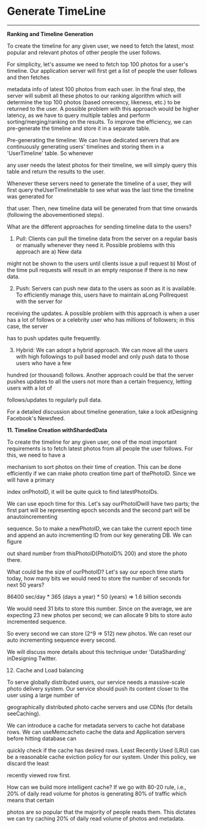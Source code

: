 # Generate TimeLine



---

**Ranking and Timeline Generation**



To create the timeline for any given user, we need to fetch the latest, most popular and relevant photos of other people the user follows.

For simplicity, let's assume we need to fetch top 100 photos for a user's timeline. Our application server will first get a list of people the user follows and then fetches

metadata info of latest 100 photos from each user. In the final step, the server will submit all these photos to our ranking algorithm which will determine the top 100 photos (based onrecency, likeness, etc.) to be returned to the user. A possible problem with this approach would be higher latency, as we have to query multiple tables and perform sorting/merging/ranking on the results. To improve the efficiency, we can pre-generate the timeline and store it in a separate table.



Pre-generating the timeline: We can have dedicated servers that are continuously generating users' timelines and storing them in a 'UserTimeline' table. So whenever

any user needs the latest photos for their timeline, we will simply query this table and return the results to the user.

Whenever these servers need to generate the timeline of a user, they will first query theUserTimelinetable to see what was the last time the timeline was generated for

that user. Then, new timeline data will be generated from that time onwards (following the abovementioned steps).



What are the different approaches for sending timeline data to the users?



1. Pull: Clients can pull the timeline data from the server on a regular basis or manually whenever they need it. Possible problems with this approach are a) New data

might not be shown to the users until clients issue a pull request b) Most of the time pull requests will result in an empty response if there is no new data.



2. Push: Servers can push new data to the users as soon as it is available. To efficiently manage this, users have to maintain aLong Pollrequest with the server for

receiving the updates. A possible problem with this approach is when a user has a lot of follows or a celebrity user who has millions of followers; in this case, the server

has to push updates quite frequently.



3. Hybrid: We can adopt a hybrid approach. We can move all the users with high followings to pull based model and only push data to those users who have a few

hundred (or thousand) follows. Another approach could be that the server pushes updates to all the users not more than a certain frequency, letting users with a lot of

follows/updates to regularly pull data.

For a detailed discussion about timeline generation, take a look atDesigning Facebook's Newsfeed.





**11. Timeline Creation withShardedData**

To create the timeline for any given user, one of the most important requirements is to fetch latest photos from all people the user follows. For this, we need to have a

mechanism to sort photos on their time of creation. This can be done efficiently if we can make photo creation time part of thePhotoID. Since we will have a primary

index onPhotoID, it will be quite quick to find latestPhotoIDs.

We can use epoch time for this. Let's say ourPhotoIDwill have two parts; the first part will be representing epoch seconds and the second part will be anautoincrementing

sequence. So to make a newPhotoID, we can take the current epoch time and append an auto incrementing ID from our key generating DB. We can figure

out shard number from thisPhotoID(PhotoID% 200) and store the photo there.



What could be the size of ourPhotoID? Let's say our epoch time starts today, how many bits we would need to store the number of seconds for next 50 years?

86400 sec/day * 365 (days a year) * 50 (years) => 1.6 billion seconds

We would need 31 bits to store this number. Since on the average, we are expecting 23 new photos per second; we can allocate 9 bits to store auto incremented sequence.

So every second we can store (2^9 => 512) new photos. We can reset our auto incrementing sequence every second.

We will discuss more details about this technique under 'DataSharding' inDesigning Twitter.



12. Cache and Load balancing



To serve globally distributed users, our service needs a massive-scale photo delivery system. Our service should push its content closer to the user using a large number of

geographically distributed photo cache servers and use CDNs (for details seeCaching).

We can introduce a cache for metadata servers to cache hot database rows. We can useMemcacheto cache the data and Application servers before hitting database can

quickly check if the cache has desired rows. Least Recently Used (LRU) can be a reasonable cache eviction policy for our system. Under this policy, we discard the least

recently viewed row first.

How can we build more intelligent cache? If we go with 80-20 rule, i.e., 20% of daily read volume for photos is generating 80% of traffic which means that certain

photos are so popular that the majority of people reads them. This dictates we can try caching 20% of daily read volume of photos and metadata.
